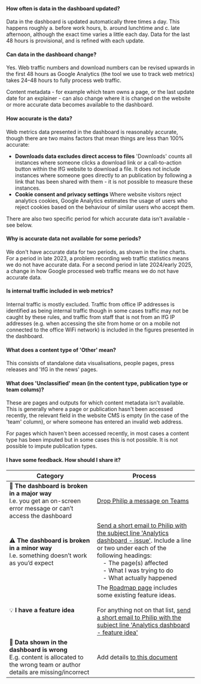 #### How often is data in the dashboard updated?
Data in the dashboard is updated automatically three times a day. This happens roughly a. before work hours, b. around lunchtime and c. late afternoon, although the exact time varies a little each day. Data for the last 48 hours is provisional, and is refined with each update.

#### Can data in the dashboard change?
Yes. Web traffic numbers and download numbers can be revised upwards in the first 48 hours as Google Analytics (the tool we use to track web metrics) takes 24&ndash;48 hours to fully process web traffic.

Content metadata - for example which team owns a page, or the last update date for an explainer - can also change where it is changed on the website or more accurate data becomes available to the dashboard.

#### How accurate is the data?
Web metrics data presented in the dashboard is reasonably accurate, though there are two mains factors that mean things are less than 100% accurate:
- **Downloads data excludes direct access to files** 'Downloads' counts all instances where someone clicks a download link or a call-to-action button within the IfG website to download a file. It does not include instances where someone goes directly to an publication by following a link that has been shared with them - it is not possible to measure these instances.
- **Cookie consent and privacy settings** Where website visitors reject analytics cookies, Google Analytics estimates the usage of users who reject cookies based on the behaviour of similar users who accept them.

There are also two specific period for which accurate data isn't available - see below.

#### Why is accurate data not available for some periods?
We don't have accurate data for two periods, as shown in the line charts. For a period in late 2023, a problem recording web traffic statistics means we do not have accurate data. For a second period in late 2024/early 2025, a change in how Google processed web traffic means we do not have accurate data.

#### Is internal traffic included in web metrics?
Internal traffic is mostly excluded. Traffic from office IP addresses is identified as being internal traffic though in some cases traffic may not be caught by these rules, and traffic from staff that is not from an IfG IP addresses (e.g. when accessing the site from home or on a mobile not connected to the office WiFi network) is included in the figures presented in the dashboard.

#### What does a content type of 'Other' mean?
This consists of standalone data visualisations, people pages, press releases and 'IfG in the news' pages.

#### What does 'Unclassified' mean (in the content type, publication type or team colums)?
These are pages and outputs for which content metadata isn't available. This is generally where a page or publication hasn't been accessed recently, the relevant field in the website CMS is empty (in the case of the 'team' column), or where someone has entered an invalid web address.

For pages which haven't been accessed recently, in most cases a content type has been imputed but in some cases this is not possible. It is not possible to impute publication types.

#### I have some feedback. How should I share it?
| Category    | Process |
| -------- | ------- |
| 🚨 **The dashboard is broken in a major way**<br>I.e. you get an on-screen error message or can’t access the dashboard | <a href="https://teams.microsoft.com/l/chat/0/0?users={{DS_CONTACT_EMAIL_ADDRESS}}">Drop Philip a message on Teams</a> |
| ⚠️ **The dashboard is broken in a minor way**<br>I.e. something doesn’t work as you’d expect | <a href="mailto:{{DS_CONTACT_EMAIL_ADDRESS}}?subject=Analytics dashboard - issue">Send a short email to Philip with the subject line 'Analytics dashboard - issue'</a>. Include a line or two under each of the following headings:<br>&emsp;- The page(s) affected<br>&emsp;- What I was trying to do<br>&emsp;- What actually happened |
| 💡 **I have a feature idea** | The <a href="/web_metrics_roadmap" target="_self">Roadmap page</a> includes some existing feature ideas.<br><br>For anything not on that list, <a href="mailto:{{DS_CONTACT_EMAIL_ADDRESS}}?subject=Analytics dashboard - feature idea">send a short email to Philip with the subject line 'Analytics dashboard - feature idea'</a> |
| 🔢 **Data shown in the dashboard is wrong**<br>E.g. content is allocated to the wrong team or author details are missing/incorrect | Add details [to this document]({{IFG_WEB_ISSUES_FILE_LINK}}) |
